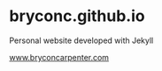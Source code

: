 # bryconc.github.io
Personal website developed with Jekyll

<a href="www.bryconcarpenter.com">www.bryconcarpenter.com</a>
